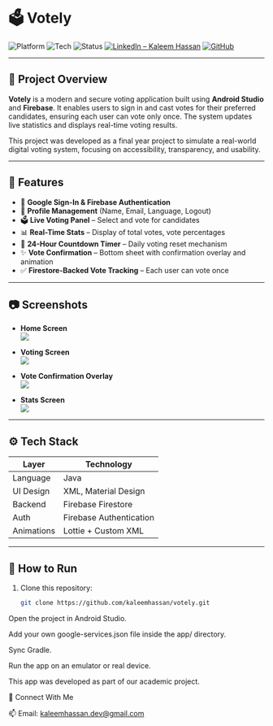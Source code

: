 # 🗳️ Votely

![Platform](https://img.shields.io/badge/platform-Android-blue.svg)
![Tech](https://img.shields.io/badge/tech-Firebase-orange)
![Status](https://img.shields.io/badge/status-Completed-brightgreen)
[![LinkedIn – Kaleem Hassan](https://img.shields.io/badge/LinkedIn-Kaleem%20Hassan-blue?logo=linkedin)](https://www.linkedin.com/in/kaleem-hassan-61369a214)
[![GitHub](https://img.shields.io/github/stars/kaleemhassan/votely?style=social)](https://github.com/kaleemhassan/votely)

---

## 📱 Project Overview

**Votely** is a modern and secure voting application built using **Android Studio** and **Firebase**. It enables users to sign in and cast votes for their preferred candidates, ensuring each user can vote only once. The system updates live statistics and displays real-time voting results.

This project was developed as a final year project to simulate a real-world digital voting system, focusing on accessibility, transparency, and usability.

---

## 🎯 Features

- 🔐 **Google Sign-In & Firebase Authentication**
- 👤 **Profile Management** (Name, Email, Language, Logout)
- 🗳️ **Live Voting Panel** – Select and vote for candidates
- 📊 **Real-Time Stats** – Display of total votes, vote percentages
- 🔁 **24-Hour Countdown Timer** – Daily voting reset mechanism
- ✨ **Vote Confirmation** – Bottom sheet with confirmation overlay and animation
- ✅ **Firestore-Backed Vote Tracking** – Each user can vote once

---

## 📷 Screenshots


- **Home Screen**  
  ![](screenshots/home.png)

- **Voting Screen**  
  ![](screenshots/voting.png)

- **Vote Confirmation Overlay**  
  ![](screenshots/confirm_vote.png)

- **Stats Screen**  
  ![](screenshots/stats.png)

---

## ⚙️ Tech Stack

| Layer       | Technology            |
|-------------|------------------------|
| Language    | Java                   |
| UI Design   | XML, Material Design   |
| Backend     | Firebase Firestore     |
| Auth        | Firebase Authentication|
| Animations  | Lottie + Custom XML    |

---

## 🚀 How to Run

1. Clone this repository:
   ```bash
   git clone https://github.com/kaleemhassan/votely.git
   
Open the project in Android Studio.

Add your own google-services.json file inside the app/ directory.

Sync Gradle.

Run the app on an emulator or real device.



This app was developed as part of our academic project.


🤝 Connect With Me

📫 Email: kaleemhassan.dev@gmail.com
